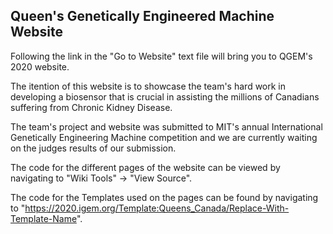 Queen's Genetically Engineered Machine Website
----------------------------------------------

Following the link in the "Go to Website" text file will bring you to QGEM's 2020 website. 

The itention of this website is to showcase the team's hard work in developing a biosensor that is crucial in assisting the millions of Canadians suffering from Chronic Kidney Disease.

The team's project and website was submitted to MIT's annual International Genetically Engineering Machine competition and we are currently waiting on the judges results of our submission.

The code for the different pages of the website can be viewed by navigating to "Wiki Tools" -> "View Source".

The code for the Templates used on the pages can be found by navigating to "https://2020.igem.org/Template:Queens_Canada/Replace-With-Template-Name".
